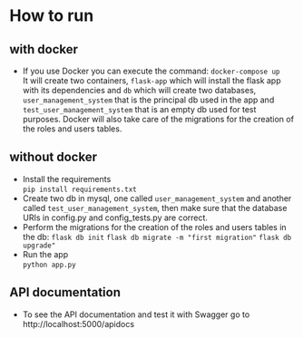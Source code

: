 # How to run
## with docker
- If you use Docker you can execute the command: ```docker-compose up```  
It will create two containers, ```flask-app``` which will install the flask app with its dependencies and ```db``` which
will create two databases, ```user_management_system``` that is the principal db used in the app and 
```test_user_management_system``` that is an empty db used for test purposes.
Docker will also take care of the migrations for the creation of the roles and users tables.
## without docker
- Install the requirements  
```pip install requirements.txt```
- Create two db in mysql, one called ```user_management_system``` and another called ```test_user_management_system```,
then make sure that the database URIs in config.py and config_tests.py are correct.
- Perform the migrations for the creation of the roles and users tables in the db:
```flask db init```
```flask db migrate -m "first migration"```
```flask db upgrade"```
- Run the app   
```python app.py```
## API documentation
- To see the API documentation and test it with Swagger go to http://localhost:5000/apidocs
